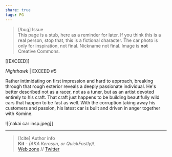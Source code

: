 ```yaml
---  
share: true  
tags: PG  
---  
```

> [!bug] Issue  
> This page is a stub, here as a reminder for later. If you think this is a real person, stop that, this is a fictional character. The car photo is only for inspiration, not final. Nickname not final. Image is **not** Creative Commons.  
  
[[EXCEED]]  
  
*Nighthawk* | EXCEED #5  
  
Rather intimidating on first impression and hard to approach, breaking through that rough exterior reveals a deeply passionate individual. He's better described not as a racer, not as a tuner, but as an artist devoted entirely to his craft. That craft just happens to be building beautifully wild cars that happen to be fast as well. With the corruption taking away his customers and passion, his latest car is built and driven in anger together with Komine.  
  
![[nakai car insp.jpeg]]  
  
-----  
> [!cite] Author info  
> **Kit** - *(AKA Kerosyn, or QuickFastly)*\  
> [Web zone](https://kitabe.link) // [Twitter](https://twitter.com/Kerosyn_)